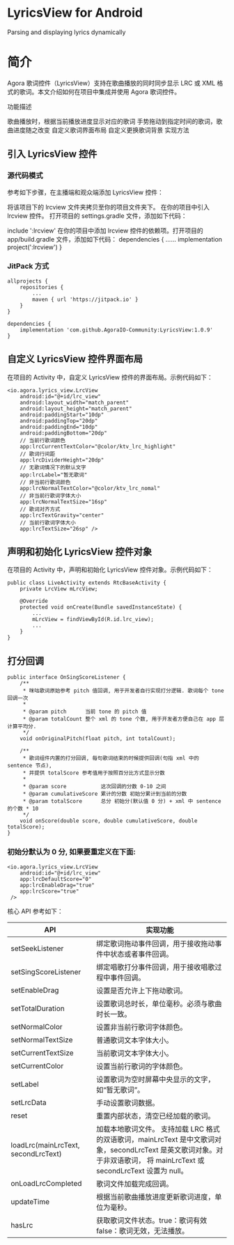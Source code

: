 # LyricsView for Android
Parsing and displaying lyrics dynamically

# 简介
Agora 歌词控件（LyricsView）支持在歌曲播放的同时同步显示 LRC 或 XML 格式的歌词。本文介绍如何在项目中集成并使用 Agora 歌词控件。

功能描述

歌曲播放时，根据当前播放进度显示对应的歌词
手势拖动到指定时间的歌词，歌曲进度随之改变
自定义歌词界面布局
自定义更换歌词背景
实现方法

## 引入 LyricsView 控件

### 源代码模式

参考如下步骤，在主播端和观众端添加 LyricsView 控件：

将该项目下的 lrcview 文件夹拷贝至你的项目文件夹下。
在你的项目中引入 lrcview 控件。
打开项目的 settings.gradle 文件，添加如下代码：

include ':lrcview'
在你的项目中添加 lrcview 控件的依赖项。打开项目的 app/build.gradle 文件，添加如下代码：
dependencies {
......
implementation project(':lrcview')
}

### JitPack 方式

```
allprojects {
    repositories {
        ...
        maven { url 'https://jitpack.io' }
    }
}
```

```
dependencies {
    implementation 'com.github.AgoraIO-Community:LyricsView:1.0.9'
}
```

## 自定义 LyricsView 控件界面布局

在项目的 Activity 中，自定义 LyricsView 控件的界面布局。示例代码如下：
```
<io.agora.lyrics_view.LrcView
    android:id="@+id/lrc_view"
    android:layout_width="match_parent"
    android:layout_height="match_parent"
    android:paddingStart="10dp"
    android:paddingTop="20dp"
    android:paddingEnd="10dp"
    android:paddingBottom="20dp"
    // 当前行歌词颜色
    app:lrcCurrentTextColor="@color/ktv_lrc_highlight"
    // 歌词行间距
    app:lrcDividerHeight="20dp"
    // 无歌词情况下的默认文字
    app:lrcLabel="暂无歌词"
    // 非当前行歌词颜色
    app:lrcNormalTextColor="@color/ktv_lrc_nomal"
    // 非当前行歌词字体大小
    app:lrcNormalTextSize="16sp"
    // 歌词对齐方式
    app:lrcTextGravity="center"
    // 当前行歌词字体大小
    app:lrcTextSize="26sp" />
```

## 声明和初始化 LyricsView 控件对象

在项目的 Activity 中，声明和初始化 LyricsView 控件对象。示例代码如下：
```
public class LiveActivity extends RtcBaseActivity {
    private LrcView mLrcView;

    @Override
    protected void onCreate(Bundle savedInstanceState) {
        ...
        mLrcView = findViewById(R.id.lrc_view);
        ...
    }
}
```

## 打分回调

```
public interface OnSingScoreListener {
    /**
     * 咪咕歌词原始参考 pitch 值回调, 用于开发者自行实现打分逻辑. 歌词每个 tone 回调一次
     *
     * @param pitch      当前 tone 的 pitch 值
     * @param totalCount 整个 xml 的 tone 个数, 用于开发者方便自己在 app 层计算平均分.
     */
    void onOriginalPitch(float pitch, int totalCount);

    /**
     * 歌词组件内置的打分回调, 每句歌词结束的时候提供回调(句指 xml 中的 sentence 节点),
     * 并提供 totalScore 参考值用于按照百分比方式显示分数
     *
     * @param score           这次回调的分数 0-10 之间
     * @param cumulativeScore 累计的分数 初始分累计到当前的分数
     * @param totalScore      总分 初始分(默认值 0 分) + xml 中 sentence 的个数 * 10
     */
    void onScore(double score, double cumulativeScore, double totalScore);
}
```

### 初始分默认为 0 分, 如果要重定义在下面:

```
<io.agora.lyrics_view.LrcView
    android:id="@+id/lrc_view"
    app:lrcDefaultScore="0"
    app:lrcEnableDrag="true"
    app:lrcScore="true"
 />
```

核心 API 参考如下：

| API                                 | 实现功能                                                                                                                  |
|-------------------------------------|-----------------------------------------------------------------------------------------------------------------------|
| setSeekListener                     | 绑定歌词拖动事件回调，用于接收拖动事件中状态或者事件回调。                                                                                         |
| setSingScoreListener                | 绑定唱歌打分事件回调，用于接收唱歌过程中事件回调。                                                                                             |
| setEnableDrag                       | 设置是否允许上下拖动歌词。                                                                                                         |
| setTotalDuration                    | 设置歌词总时长，单位毫秒。必须与歌曲时长一致。                                                                                               |
| setNormalColor                      | 设置非当前行歌词字体颜色。                                                                                                         |
| setNormalTextSize                   | 普通歌词文本字体大小。                                                                                                           |
| setCurrentTextSize                  | 当前歌词文本字体大小。                                                                                                           |
| setCurrentColor                     | 设置当前行歌词的字体颜色。                                                                                                         |
| setLabel                            | 设置歌词为空时屏幕中央显示的文字，如“暂无歌词”。                                                                                             |
| setLrcData                          | 手动设置歌词数据。                                                                                                             |
| reset                               | 重置内部状态，清空已经加载的歌词。                                                                                                     |
| loadLrc(mainLrcText, secondLrcText) | 加载本地歌词文件。 支持加载 LRC 格式的双语歌词，mainLrcText 是中文歌词对象，secondLrcText 是英文歌词对象。对于非双语歌词， 将 mainLrcText 或 secondLrcText 设置为 null。 |
| onLoadLrcCompleted                  | 歌词文件加载完成回调。                                                                                                           |
| updateTime                          | 根据当前歌曲播放进度更新歌词进度，单位为毫秒。                                                                                               |
| hasLrc                              | 获取歌词文件状态。true：歌词有效 false：歌词无效，无法播放。                                                                                   |
